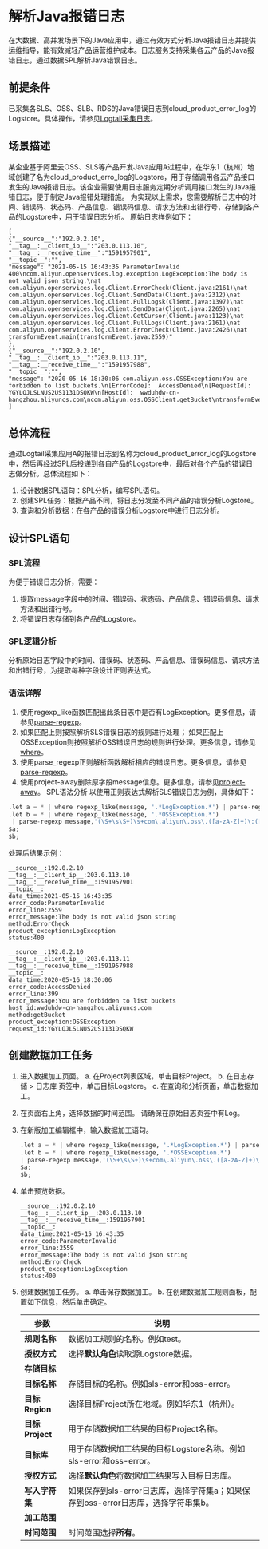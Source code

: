 # 解析Java报错日志 
在大数据、高并发场景下的Java应用中，通过有效方式分析Java报错日志并提供运维指导，能有效减轻产品运营维护成本。日志服务支持采集各云产品的Java报错日志，通过数据SPL解析Java错误日志。

## 前提条件
已采集各SLS、OSS、SLB、RDS的Java错误日志到cloud_product_error_log的Logstore。具体操作，请参见[Logtail采集日志](https://help.aliyun.com/document_detail/28967.htm?spm=a2c4g.11186623.0.0.400479bbieWP04#concept-ed1-fbc-wdb)。
## 场景描述
某企业基于阿里云OSS、SLS等产品开发Java应用A过程中，在华东1（杭州）地域创建了名为cloud_product_erro_log的Logstore，用于存储调用各云产品接口发生的Java报错日志。该企业需要使用日志服务定期分析调用接口发生的Java报错日志，便于制定Java报错处理措施。
为实现以上需求，您需要解析日志中的时间、错误码、状态码、产品信息、错误码信息、请求方法和出错行号，存储到各产品的Logstore中，用于错误日志分析。
原始日志样例如下：
```
[
{"__source__":"192.0.2.10",
"__tag__:__client_ip__":"203.0.113.10",
"__tag__:__receive_time__":"1591957901",
"__topic__":"",
"message": "2021-05-15 16:43:35 ParameterInvalid 400\ncom.aliyun.openservices.log.exception.LogException:The body is not valid json string.\nat com.aliyun.openservices.log.Client.ErrorCheck(Client.java:2161)\nat com.aliyun.openservices.log.Client.SendData(Client.java:2312)\nat com.aliyun.openservices.log.Client.PullLogsk(Client.java:1397)\nat com.aliyun.openservices.log.Client.SendData(Client.java:2265)\nat com.aliyun.openservices.log.Client.GetCursor(Client.java:1123)\nat com.aliyun.openservices.log.Client.PullLogs(Client.java:2161)\nat com.aliyun.openservices.log.Client.ErrorCheck(Client.java:2426)\nat transformEvent.main(transformEvent.java:2559)"
},
{"__source__":"192.0.2.10",
"__tag__:__client_ip__":"203.0.113.11",
"__tag__:__receive_time__":"1591957988",
"__topic__":"",
"message": "2020-05-16 18:30:06 com.aliyun.oss.OSSException:You are forbidden to list buckets.\n[ErrorCode]:  AccessDenied\n[RequestId]: YGYLQJLSLNUS2US1131DSQKW\n[HostId]:  wwduhdw-cn-hangzhou.aliyuncs.com\ncom.aliyun.oss.OSSClient.getBucket\ntransformEvent.main(transformEvent.java:399)"}
]
```
## 总体流程
通过Logtail采集应用A的报错日志到名称为cloud_product_error_log的Logstore中，然后再经过SPL后投递到各自产品的Logstore中，最后对各个产品的错误日志做分析。总体流程如下：
1. 设计数据SPL语句：SPL分析，编写SPL语句。
2. 创建SPL任务：根据产品不同，将日志分发至不同产品的错误分析Logstore。
3. 查询和分析数据：在各产品的错误分析Logstore中进行日志分析。
## 设计SPL语句
### SPL流程
为便于错误日志分析，需要：
1. 提取message字段中的时间、错误码、状态码、产品信息、错误码信息、请求方法和出错行号。
2. 将错误日志存储到各产品的Logstore。
### SPL逻辑分析
分析原始日志字段中的时间、错误码、状态码、产品信息、错误码信息、请求方法和出错行号，为提取每种字段设计正则表达式。
### 语法详解
1. 使用regexp_like函数匹配出此条日志中是否有LogException。更多信息，请参见[parse-regexp](https://help.aliyun.com/zh/sls/user-guide/spl-instruction?spm=a2c4g.11186623.0.0.69b35b99wLiJ3X#40efb04f8aa2f)。
2. 如果匹配上则按照解析SLS错误日志的规则进行处理；
   如果匹配上OSSException则按照解析OSS错误日志的规则进行处理。更多信息，请参见[where](https://help.aliyun.com/zh/sls/user-guide/spl-instruction?spm=a2c4g.11186623.0.0.3c6e72dbEd2qMS#8a48b8c0474sx)。
3. 使用parse_regexp正则解析函数解析相应的错误日志。更多信息，请参见[parse-regexp](https://help.aliyun.com/zh/sls/user-guide/spl-instruction?spm=a2c4g.11186623.0.0.69b35b99wLiJ3X#40efb04f8aa2f)。
4. 使用project-away删除原字段message信息。更多信息，请参见[project-away](https://help.aliyun.com/zh/sls/user-guide/spl-instruction?spm=a2c4g.11186623.0.0.3c6e72dbEd2qMS#307f0407a8m69)。
SPL语法分析
以使用正则表达式解析SLS错误日志为例，具体如下：
```python
.let a = * | where regexp_like(message, '.*LogException.*') | parse-regexp message,'(\S+\s\S+)\s([a-zA-Z]+)\s([0-9]+)\scom\.aliyun\.openservices\.log\.exception\.([a-zA-Z]+)\:([a-zA-Z0-9:,\-\s]+)\.\s+(\S+\s+\S+\s+){6}\S+\s+com\.aliyun\.openservices\.log\.Client\.([a-zA-Z]+)\S+\s+\S+\s+transformEvent\.main\(transformEvent\.java\:([0-9]+)\)' as data_time,error_code,status,product_exception,error_message,temp,method,error_line | project-away message,temp;
.let b = * | where regexp_like(message, '.*OSSException.*') 
 | parse-regexp message,'(\S+\s\S+)\s+com\.aliyun\.oss\.([a-zA-Z]+)\:([a-zA-Z0-9,\s]+)\.\s+\[ErrorCode\]\:\s+([a-zA-Z]+)\s+\[RequestId\]\:\s([a-zA-Z0-9]+)\s+\[HostId\]\:\s+(\S+)\s+com\.aliyun\.oss\.OSSClient\.([a-zA-Z]+)\s+transformEvent\.main\(transformEvent\.java:([0-9]+)\)' as data_time,product_exception,error_message,error_code,request_id,host_id,method,error_line| project-away message;
$a;
$b;
```
处理后结果示例：
```
__source__:192.0.2.10
__tag__:__client_ip__:203.0.113.10
__tag__:__receive_time__:1591957901
__topic__:
data_time:2021-05-15 16:43:35
error_code:ParameterInvalid
error_line:2559
error_message:The body is not valid json string
method:ErrorCheck
product_exception:LogException
status:400

__source__:192.0.2.10
__tag__:__client_ip__:203.0.113.11
__tag__:__receive_time__:1591957988
__topic__:
data_time:2020-05-16 18:30:06
error_code:AccessDenied
error_line:399
error_message:You are forbidden to list buckets
host_id:wwduhdw-cn-hangzhou.aliyuncs.com
method:getBucket
product_exception:OSSException
request_id:YGYLQJLSLNUS2US1131DSQKW
```
## 创建数据加工任务
1. 进入数据加工页面。 
   a. 在Project列表区域，单击目标Project。 
   b. 在日志存储 > 日志库 页签中，单击目标Logstore。 
   c. 在查询和分析页面，单击数据加工。
2. 在页面右上角，选择数据的时间范围。 请确保在原始日志页签中有Log。
3. 在新版加工编辑框中，输入数据加工语句。
    ```python
    .let a = * | where regexp_like(message, '.*LogException.*') | parse-regexp message,'(\S+\s\S+)\s([a-zA-Z]+)\s([0-9]+)\scom\.aliyun\.openservices\.log\.exception\.([a-zA-Z]+)\:([a-zA-Z0-9:,\-\s]+)\.\s+(\S+\s+\S+\s+){6}\S+\s+com\.aliyun\.openservices\.log\.Client\.([a-zA-Z]+)\S+\s+\S+\s+transformEvent\.main\(transformEvent\.java\:([0-9]+)\)' as data_time,error_code,status,product_exception,error_message,temp,method,error_line | project-away message,temp;
    .let b = * | where regexp_like(message, '.*OSSException.*') 
    | parse-regexp message,'(\S+\s\S+)\s+com\.aliyun\.oss\.([a-zA-Z]+)\:([a-zA-Z0-9,\s]+)\.\s+\[ErrorCode\]\:\s+([a-zA-Z]+)\s+\[RequestId\]\:\s([a-zA-Z0-9]+)\s+\[HostId\]\:\s+(\S+)\s+com\.aliyun\.oss\.OSSClient\.([a-zA-Z]+)\s+transformEvent\.main\(transformEvent\.java:([0-9]+)\)' as data_time,product_exception,error_message,error_code,request_id,host_id,method,error_line| project-away message;
    $a;
    $b;
    ```
  4. 单击预览数据。
      ```
      __source__:192.0.2.10
      __tag__:__client_ip__:203.0.113.10
      __tag__:__receive_time__:1591957901
      __topic__:
      data_time:2021-05-15 16:43:35
      error_code:ParameterInvalid
      error_line:2559
      error_message:The body is not valid json string
      method:ErrorCheck
      product_exception:LogException
      status:400
      ```
  5. 创建数据加工任务。 
    a. 单击保存数据加工。 
    b. 在创建数据加工规则面板，配置如下信息，然后单击确定。
  
      | 参数| 说明 |
      | -------| --------- |
      | **规则名称** | 数据加工规则的名称。例如test。 |
      | **授权方式** | 选择**默认角色**读取源Logstore数据。 |
      | **存储目标** |
      | **目标名称** | 存储目标的名称。例如sls-error和oss-error。 |
      | **目标Region** | 选择目标Project所在地域。例如华东1（杭州）。 |
      | **目标Project** | 用于存储数据加工结果的目标Project名称。 |
      | **目标库** | 用于存储数据加工结果的目标Logstore名称。例如sls-error和oss-error。 |
      | **授权方式** | 选择**默认角色**将数据加工结果写入目标日志库。 |
      | **写入字符集** |  如果保存到sls-error日志库，选择字符集a；如果保存到oss-error日志库，选择字符串集b。|
      | **加工范围** |
      | **时间范围** | 时间范围选择**所有**。 |